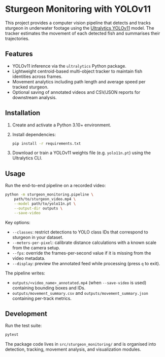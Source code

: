 # Sturgeon Monitoring with YOLOv11

This project provides a computer vision pipeline that detects and tracks sturgeon in underwater footage using the [Ultralytics YOLOv11](https://docs.ultralytics.com/models/yolo11/) model. The tracker estimates the movement of each detected fish and summarises their trajectories.

## Features

- YOLOv11 inference via the `ultralytics` Python package.
- Lightweight centroid-based multi-object tracker to maintain fish identities across frames.
- Movement analytics including path length and average speed per tracked sturgeon.
- Optional saving of annotated videos and CSV/JSON reports for downstream analysis.

## Installation

1. Create and activate a Python 3.10+ environment.
2. Install dependencies:

   ```bash
   pip install -r requirements.txt
   ```

3. Download or train a YOLOv11 weights file (e.g. `yolo11n.pt`) using the Ultralytics CLI.

## Usage

Run the end-to-end pipeline on a recorded video:

```bash
python -m sturgeon_monitoring.pipeline \
    path/to/sturgeon_video.mp4 \
    --model path/to/yolo11n.pt \
    --output-dir outputs \
    --save-video
```

Key options:

- `--classes`: restrict detections to YOLO class IDs that correspond to sturgeon in your dataset.
- `--meters-per-pixel`: calibrate distance calculations with a known scale from the camera setup.
- `--fps`: override the frames-per-second value if it is missing from the video metadata.
- `--display`: preview the annotated feed while processing (press `q` to exit).

The pipeline writes:

- `outputs/<video_name>_annotated.mp4` (when `--save-video` is used) containing bounding boxes and IDs.
- `outputs/movement_summary.csv` and `outputs/movement_summary.json` containing per-track metrics.

## Development

Run the test suite:

```bash
pytest
```

The package code lives in `src/sturgeon_monitoring/` and is organised into detection, tracking, movement analysis, and visualization modules.

